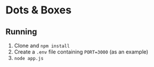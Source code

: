 # Dots & Boxes

## Running

1. Clone and `npm install`
2. Create a `.env` file containing `PORT=3000` (as an example)
3. `node app.js`
